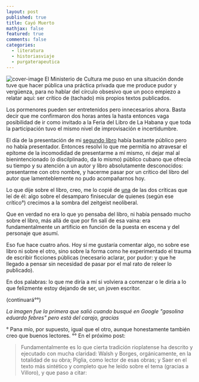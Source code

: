 ```yaml
---
layout: post
published: true
title: Cayó Muerto
mathjax: false
featured: true
comments: false
categories: 
  - literatura
  - historiasviaje
  - purgaterapeutica   
---
```

![cover-image](https://steemitimages.com/0x0/https://cdn.steemitimages.com/DQmePcXtpQpd8zg1eyQEcbqDM8gLP8d7iJyaCQzPzY5rYJx/ext.jpg)
El Ministerio de Cultura me puso en una situación donde tuve que hacer pública una práctica privada que me produce pudor y vergüenza, para no hablar del círculo obsesivo que un poco empiezo a relatar aquí: ser crítico de (tachado) mis propios textos publicados.

Los pormenores pueden ser entretenidos pero innecesarios ahora. Basta decir que me confirmaron dos horas antes la hasta entonces vaga posibilidad de ir como invitado a la Feria del Libro de La Habana y que toda la participación tuvo el mismo nivel de improvisación e incertidumbre.

El día de la presentación de mi [segundo libro](http://www.libreroonline.com/venezuela/libros/100675/febres-eduardo/gasolina.html) había bastante público pero no había presentador. Entonces resolví lo que me permitía no atravesar el epítome de la incomodidad de presentarme a mí mismo, ni dejar mal al bienintencionado (o discilplinado, da lo mismo) público cubano que ofrecía su tiempo y su atención a un autor y libro absolutamente desconocidos: presentarme con otro nombre, y hacerme pasar por un crítico del libro del autor que lamenteblemente no pudo acompañarnos hoy.

Lo que dije sobre el libro, creo, me lo copié de [una](http://laculturanuestra.com/un-paranoico-es-una-persona-que-sabe-lo-que-esta-pasando/) de las dos críticas que leí de él: algo sobre el desamparo finisecular de quienes (según ese crítico°) crecimos a la sombra del zeitgeist neoliberal.

Que en verdad no era lo que yo pensaba del libro, ni había pensado mucho sobre el libro, más allá de que por fin salí de esa vaina: era fundamentalmente un artificio en función de la puesta en escena y del personaje que asumí.

Eso fue hace cuatro años. Hoy sí me gustaría comentar algo, no sobre ese libro ni sobre el otro, sino sobre la forma como he experimentado el trauma de escribir ficciones públicas (necesario aclarar, por pudor: y que he llegado a pensar sin necesidad de pasar por el mal rato de releer lo publicado).

En dos palabras: lo que me diría a mí si volviera a comenzar o le diría a lo que felizmente estoy dejando de ser, un joven escritor.

(continuará°°)

*La imagen fue la primera que salió cuando busqué en Google "gasolina eduardo febres" pero está del carajo, gracias*

° Pana mío, por supuesto, igual que el otro, aunque honestamente también creo que buenos lectores.
°° En el próximo post:
> Fundamentalmente es lo que cierta tradición rioplatense ha descrito y ejecutado con mucha claridad: Walsh y Borges, orgánicamente, en la totalidad de su obra; Piglia, como lector de esas obras; y Saer en el texto más sintético y completo que he leído sobre el tema (gracias a Villoro), y que paso a citar:

